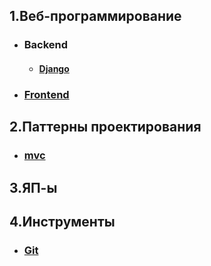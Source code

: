 ## 1.Веб-программирование
 + ### Backend
    + #### [Django](./Web/Backend/DJANGO.md)
 + ### [Frontend](./Web/Frontend/FRONTEND.md)
## 2.Паттерны проектирования
 + ### [mvc](./Patterns/MVC.md)
## 3.ЯП-ы
## 4.Инструменты
 + ### [Git](./Tools/GIT.md)
